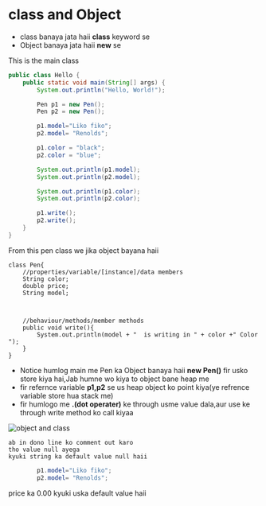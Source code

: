 # class and Object

- class banaya jata haii **class** keyword se
- Object banaya jata haii **new** se

This is the main class

```java
public class Hello {
    public static void main(String[] args) {
        System.out.println("Hello, World!");

        Pen p1 = new Pen();
        Pen p2 = new Pen();

        p1.model="Liko fiko";
        p2.model= "Renolds";

        p1.color = "black";
        p2.color = "blue";

        System.out.println(p1.model);
        System.out.println(p2.model);

        System.out.println(p1.color);
        System.out.println(p2.color);

        p1.write();
        p2.write();
    }
}
```

From this pen class we jika object bayana haii

```
class Pen{
    //properties/variable/[instance]/data members
    String color;
    double price;
    String model;



    //behaviour/methods/member methods
    public void write(){
        System.out.println(model + "  is writing in " + color +" Color  ");
    }
}
```

- Notice humlog main me Pen ka Object banaya haii **new Pen()** fir usko store kiya hai,Jab humne wo kiya to object bane heap me  
- fir refernce variable **p1,p2** se us heap object ko point kiya(ye refrence variable store hua stack me)
- fir humlogo me **.(dot operater)** ke through usme value dala,aur use ke through write method ko call kiyaa

![object and class ](https://github.com/user-attachments/assets/79123859-431c-4520-b153-ed325052c5fa)

```text
ab in dono line ko comment out karo
tho value null ayega
kyuki string ka default value null haii
```

```java
        p1.model="Liko fiko";
        p2.model= "Renolds";
```

price ka 0.00 kyuki uska default value haii


